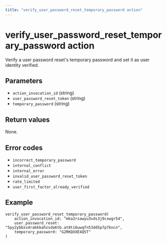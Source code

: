 ```yaml
---
title: "verify_user_password_reset_temporary_password action"
---
```


# verify_user_password_reset_temporary_password action

Verify a user password reset's temporary password and set it as user identity verified.

## Parameters

-   `action_invocation_id` (string)
-   `user_password_reset_token` (string)
-   `temporary_password` (string)

## Return values

None.

## Error codes

-   `incorrect_temporary_password`
-   `internal_conflict`
-   `internal_error`
-   `invalid_user_password_reset_token`
-   `rate_limited`
-   `user_first_factor_already_verified`

## Example

```
verify_user_password_reset_temporary_password(
    action_invocation_id: "mka2rsawyu3vds3j9cxwgr54",
    user_password_reset: "5py2ybbxs4rabkkahzsda6tb.at8ti6uwqfn53dd5p7p7kncn",
    temporary_password: "G2RKQXXE4Q5T"
)
```

